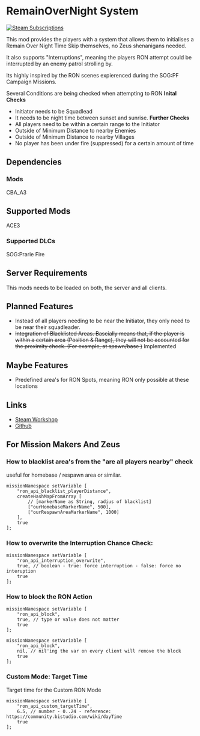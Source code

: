 # RemainOverNight System

[![Steam Subscriptions](https://img.shields.io/steam/subscriptions/3438988923?style=for-the-badge&logo=steam&label=Steam%20Workshop&color=%23690000)](https://steamcommunity.com/sharedfiles/filedetails/?id=3438988923)

This mod provides the players with a system that allows them to initialises a Remain Over Night Time Skip themselves, no Zeus shenanigans needed.

It also supports "Interruptions", meaning the players RON attempt could be interrupted by an enemy patrol strolling by.

Its highly inspired by the RON scenes expierenced during the SOG:PF Campaign Missions.

Several Conditions are being checked when attempting to RON
**Inital Checks**
- Initiator needs to be Squadlead
- It needs to be night time between sunset and sunrise.
**Further Checks**
- All players need to be within a certain range to the Initiator
- Outside of Minimum Distance to nearby Enemies
- Outside of Minimum Distance to nearby Villages
- No player has been under fire (suppressed) for a certain amount of time


## Dependencies
### Mods
CBA_A3

## Supported Mods
ACE3
### Supported DLCs
SOG:Prarie Fire

## Server Requirements
This mods needs to be loaded on both, the server and all clients.

## Planned Features
- Instead of all players needing to be near the Initiator, they only need to be near their squadleader.
- ~~Integration of Blacklisted Areas. Bascially means that, if the player is within a certain area (Position & Range), they will not be accounted for the proximity check. (For example, at spawn/base )~~ Implemented

## Maybe Features
- Predefined area's for RON Spots, meaning RON only possible at these locations



## Links
- [Steam Workshop](https://steamcommunity.com/sharedfiles/filedetails/?id=3438988923)
- [Github](https://github.com/OverlordZorn/vn-ron)


## For Mission Makers And Zeus

### How to blacklist area's from the "are all players nearby" check
useful for homebase / respawn area or similar.

```sqf
missionNamespace setVariable [
    "ron_api_blacklist_playerDistance",
    createHashMapFromArray [
        // [markerName as String, radius of blacklist]
        ["ourHomebaseMarkerName", 500],
        ["ourRespawnAreaMarkerName", 1000]
    ],
    true
];
```

### How to overwrite the Interruption Chance Check:
```sqf
missionNamespace setVariable [
    "ron_api_interruption_overwrite",
    true, // boolean - true: force interruption - false: force no interuption
    true
];
```

### How to block the RON Action
```sqf
missionNamespace setVariable [
    "ron_api_block",
    true, // type or value does not matter
    true
];
```
```sqf
missionNamespace setVariable [
    "ron_api_block",
    nil, // nil'ing the var on every client will remove the block
    true
];
```
### Custom Mode: Target Time
Target time for the Custom RON Mode
```sqf
missionNamespace setVariable [
    "ron_api_custom_targetTime",
    6.5, // number - 0..24 - reference: https://community.bistudio.com/wiki/dayTime
    true
];

